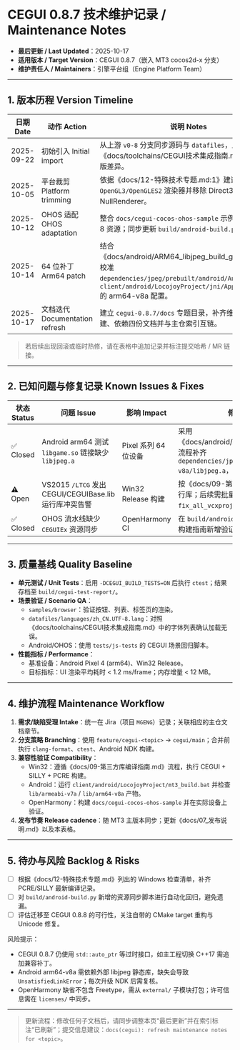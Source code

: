 # CEGUI 0.8.7 技术维护记录 / Maintenance Notes

- **最后更新 / Last Updated**：2025-10-17
- **适用版本 / Target Version**：CEGUI 0.8.7（嵌入 MT3 cocos2d-x 分支）
- **维护责任人 / Maintainers**：引擎平台组（Engine Platform Team）

---

## 1. 版本历程 Version Timeline

| 日期 Date | 动作 Action | 说明 Notes |
|----------|-------------|-----------|
| 2025-09-22 | 初始引入 Initial import | 从上游 `v0-8` 分支同步源码与 `datafiles`，比对《docs/toolchains/CEGUI技术集成指南.md:1》梳理旧版差异。 |
| 2025-10-05 | 平台裁剪 Platform trimming | 依据《docs/12-特殊技术专题.md:1》建议，仅保留 `OpenGL3/OpenGLES2` 渲染器并移除 Direct3D、NullRenderer。 |
| 2025-10-12 | OHOS 适配 OHOS adaptation | 整合 `docs/cegui-cocos-ohos-sample` 示例，补齐 UTF-8 资源；同步更新 `build/android-build.py`。 |
| 2025-10-14 | 64 位补丁 Arm64 patch | 结合《docs/android/ARM64_libjpeg_build_guide.md:1》，校准 `dependencies/jpeg/prebuilt/android/Android.mk` 与 `client/android/LocojoyProject/jni/Application.mk` 的 arm64-v8a 配置。 |
| 2025-10-17 | 文档迭代 Documentation refresh | 建立 `cegui-0.8.7/docs` 专题目录，补齐维护、架构、构建、依赖四份文档并与主仓索引互链。 |

> 若后续出现回滚或临时热修，请在表格中追加记录并标注提交哈希 / MR 链接。

---

## 2. 已知问题与修复记录 Known Issues & Fixes

| 状态 Status | 问题 Issue | 影响 Impact | 修复方案 Resolution | 追踪单 Tracking |
|-------------|-----------|-------------|---------------------|-----------------|
| ✅ Closed | Android arm64 测试 `libgame.so` 链接缺少 `libjpeg.a` | Pixel 系列 64 位设备 | 采用《docs/android/ARM64_libjpeg_build_guide.md》流程补齐 `dependencies/jpeg/prebuilt/android/arm64-v8a/libjpeg.a`，并在 NDK 构建阶段校验。 | MGENG-2314 |
| ⚠️ Open | VS2015 `/LTCG` 发出 CEGUI/CEGUIBase.lib 运行库冲突告警 | Win32 Release 构建 | 按《docs/09-第三方库编译指南.md》统一 `/MD` 运行库；后续需批量执行 `fix_all_vcxproj_runtime.ps1`。 | MGENG-2479 |
| ✅ Closed | OHOS 流水线缺少 `CEGUIEx` 资源同步 | OpenHarmony CI | 在 `build/android-build.py` 增加资源 copy 步骤，构建指南新增验证脚本引用。 | MGENG-2421 |

---

## 3. 质量基线 Quality Baseline

- **单元测试 / Unit Tests**：启用 `-DCEGUI_BUILD_TESTS=ON` 后执行 `ctest`；结果存档至 `build/cegui-test-report/`。
- **场景验证 / Scenario QA**：
  - `samples/browser`：验证按钮、列表、标签页的渲染。
  - `datafiles/languages/zh_CN.UTF-8.lang`：对照《docs/toolchains/CEGUI技术集成指南.md》中的字体列表确认加载无误。
  - Android/OHOS：使用 `tests/js-tests` 的 CEGUI 场景回归脚本。
- **性能指标 / Performance**：
  - 基准设备：Android Pixel 4 (arm64)、Win32 Release。
  - 目标指标：UI 渲染平均耗时 < 1.2 ms/frame；内存增量 < 12 MB。

---

## 4. 维护流程 Maintenance Workflow

1. **需求/缺陷受理 Intake**：统一在 Jira（项目 `MGENG`）记录；关联相应的主仓文档章节。
2. **分支策略 Branching**：使用 `feature/cegui-<topic>` → `cegui/main`；合并前执行 `clang-format`、`ctest`、Android NDK 构建。
3. **兼容性验证 Compatibility**：
   - Win32：遵循《docs/09-第三方库编译指南.md》流程，执行 CEGUI + SILLY + PCRE 构建。
   - Android：运行 `client/android/LocojoyProject/mt3_build.bat` 并检查 `lib/armeabi-v7a` / `lib/arm64-v8a` 产物。
   - OpenHarmony：构建 `docs/cegui-cocos-ohos-sample` 并在实际设备上验证。
4. **发布节奏 Release cadence**：随 MT3 主版本同步；更新《docs/07_发布说明.md》以及本表格。

---

## 5. 待办与风险 Backlog & Risks

- [ ] 根据《docs/12-特殊技术专题.md》列出的 Windows 检查清单，补齐 PCRE/SILLY 最新编译记录。
- [ ] 对 `build/android-build.py` 新增的资源同步脚本进行自动化回归，避免遗漏。
- [ ] 评估迁移至 CEGUI 0.8.8 的可行性，关注自带的 CMake target 重构与 Unicode 修复。

风险提示：
- CEGUI 0.8.7 仍使用 `std::auto_ptr` 等过时接口，如主工程切换 C++17 需追加兼容补丁。
- Android arm64-v8a 需依赖外部 libjpeg 静态库，缺失会导致 `UnsatisfiedLinkError`；每次升级 NDK 后需复核。
- OpenHarmony 缺省不包含 Freetype，需从 `external/` 子模块打包；许可信息需在 `licenses/` 中同步。

---

> 更新流程：修改任何子文档后，请同步调整本页“最后更新”并在索引标注“已刷新”；提交信息建议：`docs(cegui): refresh maintenance notes for <topic>`。
